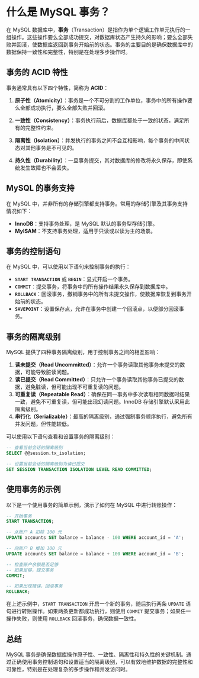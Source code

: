 # 什么是 MySQL 事务？

在 MySQL 数据库中，**事务**（Transaction）是指作为单个逻辑工作单元执行的一组操作。这些操作要么全部成功提交，对数据库状态产生持久的影响；要么全部失败并回滚，使数据库返回到事务开始前的状态。事务的主要目的是确保数据库中的数据保持一致性和完整性，特别是在处理多步操作时。

## 事务的 ACID 特性

事务通常具有以下四个特性，简称为 **ACID**：

1. **原子性（Atomicity）**：事务是一个不可分割的工作单位，事务中的所有操作要么全部成功执行，要么全部失败并回滚。

2. **一致性（Consistency）**：事务执行前后，数据库都处于一致的状态，满足所有的完整性约束。

3. **隔离性（Isolation）**：并发执行的事务之间不会互相影响，每个事务的中间状态对其他事务是不可见的。

4. **持久性（Durability）**：一旦事务提交，其对数据库的修改将永久保存，即使系统发生故障也不会丢失。

## MySQL 的事务支持

在 MySQL 中，并非所有的存储引擎都支持事务。常用的存储引擎及其事务支持情况如下：

- **InnoDB**：支持事务处理，是 MySQL 默认的事务型存储引擎。
- **MyISAM**：不支持事务处理，适用于只读或以读为主的场景。

## 事务的控制语句

在 MySQL 中，可以使用以下语句来控制事务的执行：

- **`START TRANSACTION`** 或 **`BEGIN`**：显式开启一个事务。
- **`COMMIT`**：提交事务，将事务中的所有操作结果永久保存到数据库中。
- **`ROLLBACK`**：回滚事务，撤销事务中的所有未提交操作，使数据库恢复到事务开始前的状态。
- **`SAVEPOINT`**：设置保存点，允许在事务中创建一个回滚点，以便部分回滚事务。

## 事务的隔离级别

MySQL 提供了四种事务隔离级别，用于控制事务之间的相互影响：

1. **读未提交（Read Uncommitted）**：允许一个事务读取其他事务未提交的数据，可能导致脏读问题。
2. **读已提交（Read Committed）**：只允许一个事务读取其他事务已提交的数据，避免脏读，但可能出现不可重复读的问题。
3. **可重复读（Repeatable Read）**：确保在同一事务中多次读取相同数据时结果一致，避免不可重复读，但可能出现幻读问题。InnoDB 存储引擎默认采用此隔离级别。
4. **串行化（Serializable）**：最高的隔离级别，通过强制事务顺序执行，避免所有并发问题，但性能较低。

可以使用以下语句查看和设置事务的隔离级别：

```sql
-- 查看当前会话的隔离级别
SELECT @@session.tx_isolation;

-- 设置当前会话的隔离级别为读已提交
SET SESSION TRANSACTION ISOLATION LEVEL READ COMMITTED;
```

## 使用事务的示例

以下是一个使用事务的简单示例，演示了如何在 MySQL 中进行转账操作：

```sql
-- 开始事务
START TRANSACTION;

-- 从账户 A 扣除 100 元
UPDATE accounts SET balance = balance - 100 WHERE account_id = 'A';

-- 向账户 B 增加 100 元
UPDATE accounts SET balance = balance + 100 WHERE account_id = 'B';

-- 检查账户余额是否足够
-- 如果足够，提交事务
COMMIT;

-- 如果出现错误，回滚事务
ROLLBACK;
```

在上述示例中，`START TRANSACTION` 开启一个新的事务，随后执行两条 `UPDATE` 语句进行转账操作。如果两条更新都成功执行，则使用 `COMMIT` 提交事务；如果任一操作失败，则使用 `ROLLBACK` 回滚事务，确保数据一致性。

## 总结

MySQL 事务是确保数据库操作原子性、一致性、隔离性和持久性的关键机制。通过正确使用事务控制语句和设置适当的隔离级别，可以有效地维护数据的完整性和可靠性，特别是在处理复杂的多步操作和并发访问时。